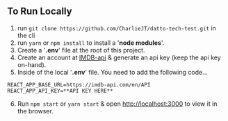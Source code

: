 ## To Run Locally

1.  run `git clone https://github.com/CharlieJT/datto-tech-test.git` in the cli
2.  run `yarn` or `npm install` to install a '**node modules**'.
3.  Create a '**.env**' file at the root of this project.
4.  Create an account at [IMDB-api](https://imdb-api.com/api) & generate an api key (keep the api key on-hand).
5.  Inside of the local '**.env**' file. You need to add the following code...

```
REACT_APP_BASE_URL=https://imdb-api.com/en/API
REACT_APP_API_KEY=**API KEY HERE**
```

6. Run `npm start` or `yarn start` & open [http://localhost:3000](http://localhost:3000) to view it in the browser.
